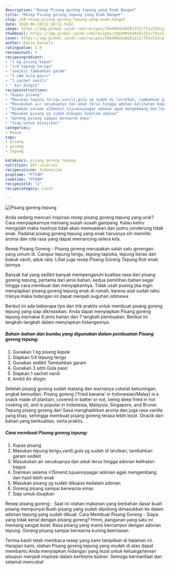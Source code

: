 ```yaml
---
description: "Resep Pisang goreng tepung yang Enak Banget"
title: "Resep Pisang goreng tepung yang Enak Banget"
slug: 150-resep-pisang-goreng-tepung-yang-enak-banget
date: 2020-06-18T22:10:51.514Z
image: https://img-global.cpcdn.com/recipes/29e490a5a0261221/751x532cq70/pisang-goreng-tepung-foto-resep-utama.jpg
thumbnail: https://img-global.cpcdn.com/recipes/29e490a5a0261221/751x532cq70/pisang-goreng-tepung-foto-resep-utama.jpg
cover: https://img-global.cpcdn.com/recipes/29e490a5a0261221/751x532cq70/pisang-goreng-tepung-foto-resep-utama.jpg
author: Katie Daniels
ratingvalue: 3.9
reviewcount: 4
recipeingredient:
- "1 kg pisang kepok"
- "1/4 tepung terigu"
- "sedikit Tambahkan garam"
- "3 sdm Gula pasir"
- "1 sachet vanili"
- " Air dingin"
recipeinstructions:
- "Kupas pisang"
- "Masukan tepung terigu,vanili,gula yg sudah di larutkan, tambahkan garam sedikit"
- "Masukukan air secukupnya dan aduk terus hingga adonan kelihatan bagus"
- "Diamkan selama ±15menit,tujuannyaagar adonan agak mengembang dan hasil lebih enak"
- "Masukan pisang yg sudah dikupas kedalam adonan"
- "Goreng pisang sampai berwarna emas"
- "Siap untuk disajikan"
categories:
- Resep
tags:
- pisang
- goreng
- tepung

katakunci: pisang goreng tepung 
nutrition: 167 calories
recipecuisine: Indonesian
preptime: "PT29M"
cooktime: "PT48M"
recipeyield: "2"
recipecategory: Lunch

---
```



![Pisang goreng tepung](https://img-global.cpcdn.com/recipes/29e490a5a0261221/751x532cq70/pisang-goreng-tepung-foto-resep-utama.jpg)

Anda sedang mencari inspirasi resep pisang goreng tepung yang unik? Cara menyiapkannya memang susah-susah gampang. Kalau keliru mengolah maka hasilnya tidak akan memuaskan dan justru cenderung tidak enak. Padahal pisang goreng tepung yang enak harusnya sih memiliki aroma dan cita rasa yang dapat memancing selera kita.

Resep Pisang Goreng - Pisang goreng merupakan salah satu gorengan yang umum di. Campur tepung terigu, tepung tapioka, tepung beras dan bubuk vanili, aduk rata. Lihat juga resep Pisang Goreng Tepung Roti enak lainnya.

Banyak hal yang sedikit banyak mempengaruhi kualitas rasa dari pisang goreng tepung, pertama dari jenis bahan, kedua pemilihan bahan segar hingga cara membuat dan menyajikannya. Tidak usah pusing jika ingin menyiapkan pisang goreng tepung enak di rumah, karena asal sudah tahu triknya maka hidangan ini dapat menjadi suguhan istimewa.


Berikut ini ada beberapa tips dan trik praktis untuk membuat pisang goreng tepung yang siap dikreasikan. Anda dapat menyiapkan Pisang goreng tepung memakai 6 jenis bahan dan 7 langkah pembuatan. Berikut ini langkah-langkah dalam menyiapkan hidangannya.

<!--inarticleads1-->

##### Bahan-bahan dan bumbu yang digunakan dalam pembuatan Pisang goreng tepung:

1. Gunakan 1 kg pisang kepok
1. Siapkan 1/4 tepung terigu
1. Gunakan sedikit Tambahkan garam
1. Gunakan 3 sdm Gula pasir
1. Siapkan 1 sachet vanili
1. Ambil  Air dingin


Setelah pisang goreng sudah matang dan warnanya cokelat kekuningan, angkat kemudian. Pisang goreng (&#39;fried banana&#39; in Indonesian/Malay) is a snack made of plantain, covered in batter or not, being deep fried in hot cooking oil, and is popular in Indonesia, Malaysia, Singapore, and Brunei. Tepung pisang goreng dari Sasa menghadirkan aroma dan juga rasa vanilla yang khas, sehingga membuat pisang goreng terasa lebih lezat. Diracik dari bahan yang berkualitas, serta praktis. 

<!--inarticleads2-->

##### Cara membuat Pisang goreng tepung:

1. Kupas pisang
1. Masukan tepung terigu,vanili,gula yg sudah di larutkan, tambahkan garam sedikit
1. Masukukan air secukupnya dan aduk terus hingga adonan kelihatan bagus
1. Diamkan selama ±15menit,tujuannyaagar adonan agak mengembang dan hasil lebih enak
1. Masukan pisang yg sudah dikupas kedalam adonan
1. Goreng pisang sampai berwarna emas
1. Siap untuk disajikan


Resep pisang goreng - Saat ini olahan makanan yang berbahan dasar buah pisang mempunyai Buah pisang yang sudah dipotong dimasukkan ke dalam adonan tepung yang sudah dibuat. Cara Membuat Pisang Goreng - Siapa yang tidak kenal dengan pisang goreng? Hmm, panganan yang satu ini memang sangat lezat. Rasa pisang yang manis bercampur dengan adonan tepung. Goreng pisang sampai berwarna kuning keemasan. 

Terima kasih telah membaca resep yang kami tampilkan di halaman ini. Harapan kami, olahan Pisang goreng tepung yang mudah di atas dapat membantu Anda menyiapkan hidangan yang lezat untuk keluarga/teman ataupun menjadi inspirasi dalam berbisnis kuliner. Semoga bermanfaat dan selamat mencoba!
